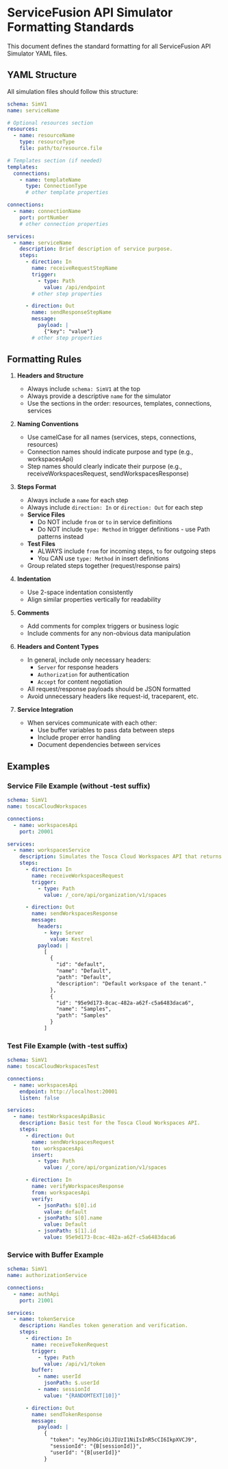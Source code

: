 # ServiceFusion API Simulator Formatting Standards

This document defines the standard formatting for all ServiceFusion API Simulator YAML files.

## YAML Structure

All simulation files should follow this structure:

```yaml
schema: SimV1
name: serviceName

# Optional resources section
resources:
  - name: resourceName
    type: resourceType
    file: path/to/resource.file

# Templates section (if needed)
templates:
  connections:
    - name: templateName
      type: ConnectionType
      # other template properties

connections:
  - name: connectionName
    port: portNumber
    # other connection properties

services:
  - name: serviceName
    description: Brief description of service purpose.
    steps:
      - direction: In
        name: receiveRequestStepName
        trigger:
          - type: Path
            value: /api/endpoint
        # other step properties

      - direction: Out
        name: sendResponseStepName
        message:
          payload: |
            {"key": "value"}
        # other step properties
```

## Formatting Rules

1. **Headers and Structure**
   - Always include `schema: SimV1` at the top
   - Always provide a descriptive `name` for the simulator
   - Use the sections in the order: resources, templates, connections, services

2. **Naming Conventions**
   - Use camelCase for all names (services, steps, connections, resources)
   - Connection names should indicate purpose and type (e.g., workspacesApi)
   - Step names should clearly indicate their purpose (e.g., receiveWorkspacesRequest, sendWorkspacesResponse)

3. **Steps Format**
   - Always include a `name` for each step
   - Always include `direction: In` or `direction: Out` for each step
   - **Service Files**
     - Do NOT include `from` or `to` in service definitions
     - Do NOT include `type: Method` in trigger definitions - use Path patterns instead
   - **Test Files**
     - ALWAYS include `from` for incoming steps, `to` for outgoing steps
     - You CAN use `type: Method` in insert definitions
   - Group related steps together (request/response pairs)

4. **Indentation**
   - Use 2-space indentation consistently
   - Align similar properties vertically for readability

5. **Comments**
   - Add comments for complex triggers or business logic
   - Include comments for any non-obvious data manipulation

6. **Headers and Content Types**
   - In general, include only necessary headers:
     - `Server` for response headers
     - `Authorization` for authentication
     - `Accept` for content negotiation
   - All request/response payloads should be JSON formatted
   - Avoid unnecessary headers like request-id, traceparent, etc.

7. **Service Integration**
   - When services communicate with each other:
     - Use buffer variables to pass data between steps
     - Include proper error handling
     - Document dependencies between services

## Examples

### Service File Example (without -test suffix)

```yaml
schema: SimV1
name: toscaCloudWorkspaces

connections:
  - name: workspacesApi
    port: 20001

services:
  - name: workspacesService
    description: Simulates the Tosca Cloud Workspaces API that returns available workspaces.
    steps:
      - direction: In
        name: receiveWorkspacesRequest
        trigger:
          - type: Path
            value: /_core/api/organization/v1/spaces

      - direction: Out
        name: sendWorkspacesResponse
        message:
          headers:
            - key: Server
              value: Kestrel
          payload: |
            [
              {
                "id": "default",
                "name": "Default",
                "path": "Default",
                "description": "Default workspace of the tenant."
              },
              {
                "id": "95e9d173-8cac-482a-a62f-c5a6483daca6",
                "name": "Samples",
                "path": "Samples"
              }
            ]
```

### Test File Example (with -test suffix)

```yaml
schema: SimV1
name: toscaCloudWorkspacesTest

connections:
  - name: workspacesApi
    endpoint: http://localhost:20001
    listen: false

services:
  - name: testWorkspacesApiBasic
    description: Basic test for the Tosca Cloud Workspaces API.
    steps:
      - direction: Out
        name: sendWorkspacesRequest
        to: workspacesApi
        insert:
          - type: Path
            value: /_core/api/organization/v1/spaces

      - direction: In
        name: verifyWorkspacesResponse
        from: workspacesApi
        verify:
          - jsonPath: $[0].id
            value: default
          - jsonPath: $[0].name
            value: Default
          - jsonPath: $[1].id
            value: 95e9d173-8cac-482a-a62f-c5a6483daca6
```

### Service with Buffer Example

```yaml
schema: SimV1
name: authorizationService

connections:
  - name: authApi
    port: 21001

services:
  - name: tokenService
    description: Handles token generation and verification.
    steps:
      - direction: In
        name: receiveTokenRequest
        trigger:
          - type: Path
            value: /api/v1/token
        buffer:
          - name: userId
            jsonPath: $.userId
          - name: sessionId
            value: "{RANDOMTEXT[10]}"

      - direction: Out
        name: sendTokenResponse
        message:
          payload: |
            {
              "token": "eyJhbGciOiJIUzI1NiIsInR5cCI6IkpXVCJ9",
              "sessionId": "{B[sessionId]}",
              "userId": "{B[userId]}"
            }
```
